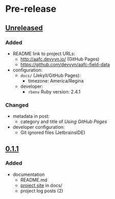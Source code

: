 # Pre-release

## [Unreleased]

### Added

- README link to project URLs:
    - http://aafc.devvyn.io/ (GitHub Pages)
    - https://github.com/devvyn/aafc-field-data
- configuration:
    - `docs/` (Jekyll/GitHub Pages):
        - timezone: America/Regina
    - developer:
        - `rbenv` Ruby version: 2.4.1

### Changed

- metadata in post:
    - category and title of _Using GitHub Pages_
- developer configuration:
    - Git ignored files (JetbrainsIDE)

## [0.1.1]

### Added

- documentation
  - README.md
  - [project site] in docs/
  - project log posts (2)

[Unreleased]: https://github.com/devvyn/aafc-field-data/compare/v0.1.1...master
[0.1.1]: https://github.com/devvyn/aafc-field-data/tree/v0.1.1
[project site]: http://aafc.devvyn.io/
